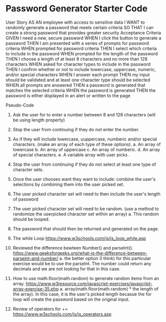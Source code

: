 # Password Generator Starter Code



User Story
AS AN employee with access to sensitive data
I WANT to randomly generate a password that meets certain criteria
SO THAT I can create a strong password that provides greater security
Acceptance Criteria
GIVEN I need a new, secure password
WHEN I click the button to generate a password
THEN I am presented with a series of prompts for password criteria
WHEN prompted for password criteria
THEN I select which criteria to include in the password
WHEN prompted for the length of the password
THEN I choose a length of at least 8 characters and no more than 128 characters
WHEN asked for character types to include in the password
THEN I confirm whether or not to include lowercase, uppercase, numeric, and/or special characters
WHEN I answer each prompt
THEN my input should be validated and at least one character type should be selected
WHEN all prompts are answered
THEN a password is generated that matches the selected criteria
WHEN the password is generated
THEN the password is either displayed in an alert or written to the page


Pseudo-Code

1. Ask the user for to enter a number between 8 and 128 characters (will be using length property)
2. Stop the user from continuing if they do not enter the number. 
3. As if they will include lowercase, uuppercase, numberic and/or special characters. (make an array of each type of these options).
    a. An array of lowercase
    b. An array of uppercase
    c. An array of numberic. 
    d. An array of special characters. 
    e. A variable array with user picks .
4. Stop the user from continuing if they do not select at least one type of character sets.
5. Once the user chooses want they want to include: combine the user's selections by combining them into the user picked set. 
6. The user picked character set will need to then include the user's length of password
7. The user picked character set will need to be random. (use a method to randomize the userpicked character set within an array)
    a. This random should be looped.
8. The password that should then be returned and generated on the page.

1. The while Loop https://www.w3schools.com/js/js_loop_while.asp
2. Reviewed the difference bewteen Number() and parseInt(). https://www.geeksforgeeks.org/what-is-the-difference-between-parseint-and-number/
        a. the better option (I think) for this particular exercise would be to use the parseInt. The number could return any decimals and we are not looking for that in this case. 
3. How to use math.floor(math.random) to generate random items from an array. https://www.w3resource.com/javascript-exercises/javascript-array-exercise-35.php
        a. array(math.floor(math.random) * the length of the array). In this case, it is the user's picked length becasue the for loop will create the password based on the original input. 
4. Review of operators for += https://www.w3schools.com/js/js_operators.asp
